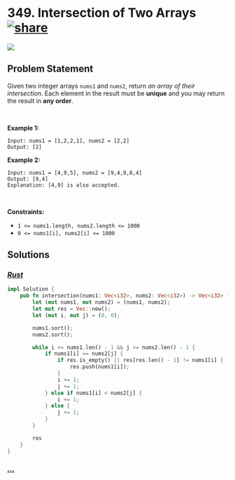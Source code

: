 # 349. Intersection of Two Arrays [![share]](https://leetcode.com/problems/intersection-of-two-arrays/)

![][easy]

## Problem Statement

<p>Given two integer arrays <code>nums1</code> and <code>nums2</code>, return <em>an array of their intersection</em>. Each element in the result must be <strong>unique</strong> and you may return the result in <strong>any order</strong>.</p>
<p> </p>
<p><strong class="example">Example 1:</strong></p>

```
Input: nums1 = [1,2,2,1], nums2 = [2,2]
Output: [2]
```

<p><strong class="example">Example 2:</strong></p>

```
Input: nums1 = [4,9,5], nums2 = [9,4,9,8,4]
Output: [9,4]
Explanation: [4,9] is also accepted.
```

<p> </p>
<p><strong>Constraints:</strong></p>
<ul>
<li><code>1 &lt;= nums1.length, nums2.length &lt;= 1000</code></li>
<li><code>0 &lt;= nums1[i], nums2[i] &lt;= 1000</code></li>
</ul>

## Solutions

### [_Rust_](intersection_of_two_arrays.rs)

```rs [Rust]
impl Solution {
    pub fn intersection(nums1: Vec<i32>, nums2: Vec<i32>) -> Vec<i32> {
        let (mut nums1, mut nums2) = (nums1, nums2);
        let mut res = Vec::new();
        let (mut i, mut j) = (0, 0);

        nums1.sort();
        nums2.sort();

        while i <= nums1.len() - 1 && j <= nums2.len() - 1 {
            if nums1[i] == nums2[j] {
                if res.is_empty() || res[res.len() - 1] != nums1[i] {
                    res.push(nums1[i]);
                }
                i += 1;
                j += 1;
            } else if nums1[i] < nums2[j] {
                i += 1;
            } else {
                j += 1;
            }
        }

        res
    }
}

```

### [_..._]()

```

```

<!----------------------------------{ link }--------------------------------->

[share]: https://graph.org/file/3ea5234dda646b71c574a.png
[easy]: https://img.shields.io/badge/Difficulty-Easy-bright.svg
[medium]: https://img.shields.io/badge/Difficulty-Medium-yellow.svg
[hard]: https://img.shields.io/badge/Difficulty-Hard-red.svg
